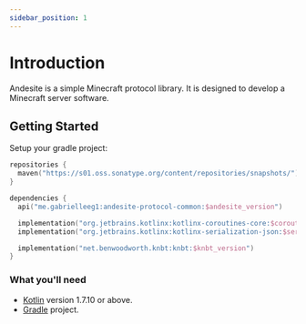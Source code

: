 ```yaml
---
sidebar_position: 1
---
```


# Introduction

Andesite is a simple Minecraft protocol library. It is designed to develop a Minecraft server software.

## Getting Started

Setup your gradle project:

```kotlin title="build.gradle.kts"
repositories {
  maven("https://s01.oss.sonatype.org/content/repositories/snapshots/") 
}

dependencies {
  api("me.gabrielleeg1:andesite-protocol-common:$andesite_version")

  implementation("org.jetbrains.kotlinx:kotlinx-coroutines-core:$coroutines_version")
  implementation("org.jetbrains.kotlinx:kotlinx-serialization-json:$serialization_json_version")

  implementation("net.benwoodworth.knbt:knbt:$knbt_version")
}
```

### What you'll need

- [Kotlin](https://kotlinlang.org/) version 1.7.10 or above.
- [Gradle](https://gradle.org/) project.
